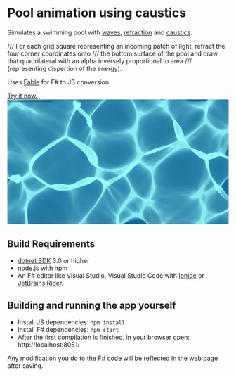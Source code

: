 # Pool animation using caustics

Simulates a swimming pool with [waves](https://en.wikipedia.org/wiki/Wave_equation), [refraction](https://en.wikipedia.org/wiki/Refraction) and [caustics](https://en.wikipedia.org/wiki/Caustic_(optics)). 

/// For each grid square representing an incoming patch of light, refract the four corner coordinates onto
/// the bottom surface of the pool and draw that quadrilateral with an alpha inversely proportional to area 
/// (representing dispertion of the energy).

Uses [Fable](https://fable.io/) for F# to JS conversion.

[Try it now.](https://terryspitz.github.io/Pool/public/index.html)
[![caustic](png/Screenshot.png)](https://terryspitz.github.io/Pool/public/index.html)

## Build Requirements

* [dotnet SDK](https://www.microsoft.com/net/download/core) 3.0 or higher
* [node.js](https://nodejs.org) with [npm](https://www.npmjs.com/)
* An F# editor like Visual Studio, Visual Studio Code with [Ionide](http://ionide.io/) or [JetBrains Rider](https://www.jetbrains.com/rider/).


## Building and running the app yourself

* Install JS dependencies: `npm install`
* Install F# dependencies: `npm start`
* After the first compilation is finished, in your browser open: http://localhost:8081/

Any modification you do to the F# code will be reflected in the web page after saving.

